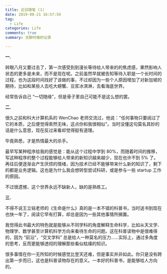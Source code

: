 ```yaml
---
title: 近日随笔 (1)
date: 2019-08-21 16:57:59
tag: 
  - Life
categories: Life  
comments: true 
summary: 无聊时候的记录

---
```


**一.**

转眼八月又要过去了，第一次感受到到漫长等待给人带来的的焦虑感，果然影响人状态的更多是未来，而不是现在呢。之前虽然早就被告知等待入职是一个长时间的过程，也为这段时间找好了该做的事，不过却因为一些个人原因增加了对新加坡的期待，比如和某些人去吃大螃蟹、豆浆冰淇淋，去看海底世界。

经常告诉自己 “一切随缘”，但是骨子里自己可能不是这么想的罢。


**二.**

很久之前和科大计算机系的 WenChao 老师交流过，他说："任何事物只要阅过了它的本质，之后便觉得索然无味，这点你和我很相似"。当时没懂这句莫名其妙的话是什么意思，现在反过来看却觉得挺有道理。

毕竟熟悉，才是热情最大的杀手。

最早写某种程序给我的感觉是：能从这个过程中学到 80%，而随着时间的推移，写这种程序的整个过程能够给人带来的新知识越来越少，现在也许不到 5% 了。再往后便逐渐会产生厌烦的情绪，因为技术已经不能够带来什么新的知识了，剩下的都是业务逻辑。这也是为什么我会想转型尝试科研，或是参与一些 startup 工作的原因。

不过很遗憾，这个世界永远不缺新人，缺的是熟练工。

**三.**

不得不说王立铭老师的《生命是什么》真的是一本不错的科普书，当时送书到现在也快一年了，阅读它早有打算，却总是因为一些其他事情所搁置。

我觉得此书最大的特色就是能够从不同学科的角度解释生命科学，比如从天文学、物理学、数学甚至计算机科学方向来看待生命的问题。这在科普读物中是很难得的，因为 “前沿”，“交叉学科” 总是给人一种莫名的压力……实际上，通过多角度的思考，反而更能够透彻的理解那些看似枯燥的知识。

很多事情在你一无所知的时候感觉比登天还难，但是事实并非如此。你只是没有跨出第一步而已，这也是科普读物存在的意义。一本好的科普书，是能够给人方向的。